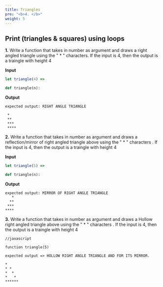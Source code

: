 ```yaml
---
title: Triangles
pre: "<b>4. </b>"
weight: 5
---
```




## Print (triangles & squares) using loops

**1.**
Write a function that takes in number as argument and draws a right angled triangle  using the " * " characters. If the input is 4, then the output is a traingle with height 4

**Input**

```js
let triangle(4) => 
```
```py
def triangle(n):
```

**Output**
```
expected output: RIGHT ANGLE TRIANGLE
 
 *
 **         
 ***              
 ****
```
**2.**
Write a function that takes in number as argument and draws a reflection/mirror of right angled triangle above using the " * " characters . If the input is 4, then the output is a traingle with height 4

**Input**

```js
let triangle(5) => 
```
```py
def triangle(n):
```
**Output**

```
expected output: MIRROR OF RIGHT ANGLE TRIANGLE
   *
  **              
 ***
****
```
**3.**
Write a function that takes in number as argument and draws a Hollow right angled triangle above using the " * " characters . If the input is 4, then the output is a traingle with height 4

```
//javascript

function triangle(5) 

expected output => HOLLOW RIGHT ANGLE TRIANGLE AND FOR ITS MIRROR.      

*
* *
*  *
*   *
******
```